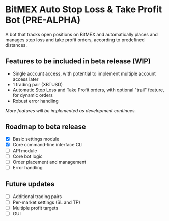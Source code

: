 # BitMEX Auto Stop Loss & Take Profit Bot (PRE-ALPHA)

A bot that tracks open positions on BitMEX and automatically places and manages stop loss and take profit orders, according to predefined distances.


## Features to be included in beta release (WIP)

- Single account access, with potential to implement multiple account access later
- 1 trading pair (XBTUSD)
- Automatic Stop Loss and Take Profit orders, with optional "trail" feature, for dynamic orders
- Robust error handling

*More features will be implemented as development continues.*


## Roadmap to beta release

- [x] Basic settings module
- [x] Core command-line interface CLI
- [ ] API module
- [ ] Core bot logic
- [ ] Order placement and management
- [ ] Error handling

## Future updates

- [ ] Additional trading pairs
- [ ] Per-market settings (SL and TP)
- [ ] Multiple profit targets
- [ ] GUI